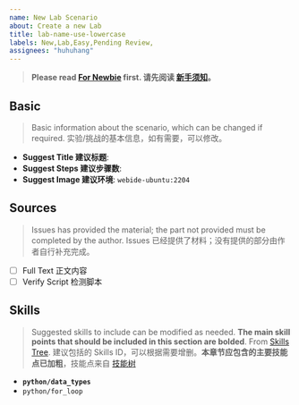 ```yaml
---
name: New Lab Scenario
about: Create a new Lab
title: lab-name-use-lowercase
labels: New,Lab,Easy,Pending Review,
assignees: "huhuhang"
---
```


> **Please read [For Newbie](https://github.com/labex-labs/scenarios/issues/18) first. 请先阅读 [新手须知](https://github.com/labex-labs/scenarios/issues/18)。**

## Basic

> Basic information about the scenario, which can be changed if required.
> 实验/挑战的基本信息，如有需要，可以修改。

- **Suggest Title 建议标题**:
- **Suggest Steps 建议步骤数**:
- **Suggest Image 建议环境**: `webide-ubuntu:2204`

## Sources

> Issues has provided the material; the part not provided must be completed by the author.
> Issues 已经提供了材料；没有提供的部分由作者自行补充完成。

- [ ] Full Text 正文内容
- [ ] Verify Script 检测脚本

## Skills

> Suggested skills to include can be modified as needed. **The main skill points that should be included in this section are bolded**. From [Skills Tree](https://labex-dev.feishu.cn/base/bascnNz4Nqjqgqm1Nm5AYke6xxb?table=tblV5pGIsGZMxmE9&view=vewZpkLWRp).
> 建议包括的 Skills ID，可以根据需要增删。**本章节应包含的主要技能点已加粗**，技能点来自 [技能树](https://labex-dev.feishu.cn/base/bascnNz4Nqjqgqm1Nm5AYke6xxb?table=tblV5pGIsGZMxmE9&view=vewZpkLWRp)

- **`python/data_types`**
- `python/for_loop`
